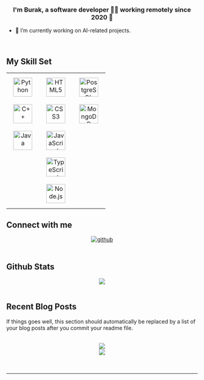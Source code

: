 ### <div align="center">I'm Burak, a software developer 👨‍💻 working remotely since 2020 🚀</div>  
  

- 🔭 I’m currently working on AI-related projects.  
  

<br/>  


## My Skill Set  
<table><tr><td valign="top" width="33%">

<div align="center">  
<a href="https://www.python.org/" target="_blank">
  <img style="margin: 10px; height: 50px;" src="https://profilinator.rishav.dev/skills-assets/python-original.svg" alt="Python" />
</a><br>
<a href="https://www.cplusplus.com/" target="_blank">
  <img style="margin: 10px; height: 50px;" src="https://profilinator.rishav.dev/skills-assets/cplusplus-original.svg" alt="C++" />
</a><br>
<a href="https://www.java.com/" target="_blank">
  <img style="margin: 10px; height: 50px;" src="https://profilinator.rishav.dev/skills-assets/java-original-wordmark.svg" alt="Java" />
</a>  
</div>

</td><td valign="top" width="33%">

<div align="center">  
<a href="https://en.wikipedia.org/wiki/HTML5" target="_blank">
  <img style="margin: 10px; height: 50px;" src="https://profilinator.rishav.dev/skills-assets/html5-original-wordmark.svg" alt="HTML5" />
</a><br>
<a href="https://www.w3schools.com/css/" target="_blank">
  <img style="margin: 10px; height: 50px;" src="https://profilinator.rishav.dev/skills-assets/css3-original-wordmark.svg" alt="CSS3" />
</a><br>
<a href="https://www.javascript.com/" target="_blank">
  <img style="margin: 10px; height: 50px;" src="https://profilinator.rishav.dev/skills-assets/javascript-original.svg" alt="JavaScript" />
</a><br>
<a href="https://www.typescriptlang.org/" target="_blank">
  <img style="margin: 10px; height: 50px;" src="https://profilinator.rishav.dev/skills-assets/typescript-original.svg" alt="TypeScript" />
</a><br>
<a href="https://nodejs.org/" target="_blank">
  <img style="margin: 10px; height: 50px;" src="https://profilinator.rishav.dev/skills-assets/nodejs-original-wordmark.svg" alt="Node.js" />
</a>  
</div>

</td><td valign="top" width="33%">

<div align="center">  
<a href="https://www.postgresql.org/" target="_blank">
  <img style="margin: 10px; height: 50px;" src="https://profilinator.rishav.dev/skills-assets/postgresql-original-wordmark.svg" alt="PostgreSQL" />
</a><br>
<a href="https://www.mongodb.com/" target="_blank">
  <img style="margin: 10px; height: 50px;" src="https://profilinator.rishav.dev/skills-assets/mongodb-original-wordmark.svg" alt="MongoDB" />
</a>  
</div>

</td></tr></table>  



## Connect with me  
<div align="center">
<a href="https://github.com/burakcalisknn" target="_blank">
<img src=https://img.shields.io/badge/github-%2324292e.svg?&style=for-the-badge&logo=github&logoColor=white alt=github style="margin-bottom: 5px;" />
</a>  
</div>  
  

<br/>  


## Github Stats  
<div align="center"><img src="https://github-readme-stats.vercel.app/api?username=burakcalisknn&show_icons=true&count_private=true&hide_border=true" align="center" /></div>  

<br/>  


## Recent Blog Posts  
<!-- BLOG-POST-LIST:START -->  
If things goes well, this section should automatically be replaced by a list of your blog posts after you commit your readme file. 
<!-- BLOG-POST-LIST:END -->  

<br/>  

<div align="center"><img src="https://rishavanand.github.io/static/images/spotify-readme-example.svg" /></div>  



<div align="center">
<img src="https://komarev.com/ghpvc/?username=burakcalisknn&&style=flat-square" align="center" />
</div>  
  

<br/>  

<div align="center"></div>
<br />

----
